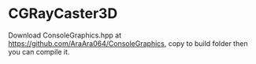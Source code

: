# CGRayCaster3D
Download ConsoleGraphics.hpp at https://github.com/AraAra064/ConsoleGraphics, copy to build folder then you can compile it.

